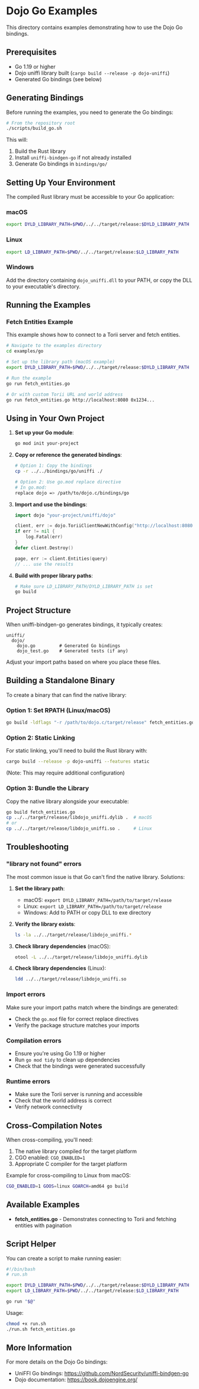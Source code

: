 # Dojo Go Examples

This directory contains examples demonstrating how to use the Dojo Go bindings.

## Prerequisites

- Go 1.19 or higher
- Dojo uniffi library built (`cargo build --release -p dojo-uniffi`)
- Generated Go bindings (see below)

## Generating Bindings

Before running the examples, you need to generate the Go bindings:

```bash
# From the repository root
./scripts/build_go.sh
```

This will:
1. Build the Rust library
2. Install `uniffi-bindgen-go` if not already installed
3. Generate Go bindings in `bindings/go/`

## Setting Up Your Environment

The compiled Rust library must be accessible to your Go application:

### macOS
```bash
export DYLD_LIBRARY_PATH=$PWD/../../target/release:$DYLD_LIBRARY_PATH
```

### Linux
```bash
export LD_LIBRARY_PATH=$PWD/../../target/release:$LD_LIBRARY_PATH
```

### Windows
Add the directory containing `dojo_uniffi.dll` to your PATH, or copy the DLL to your executable's directory.

## Running the Examples

### Fetch Entities Example

This example shows how to connect to a Torii server and fetch entities.

```bash
# Navigate to the examples directory
cd examples/go

# Set up the library path (macOS example)
export DYLD_LIBRARY_PATH=$PWD/../../target/release:$DYLD_LIBRARY_PATH

# Run the example
go run fetch_entities.go

# Or with custom Torii URL and world address
go run fetch_entities.go http://localhost:8080 0x1234...
```

## Using in Your Own Project

1. **Set up your Go module**:
   ```bash
   go mod init your-project
   ```

2. **Copy or reference the generated bindings**:
   ```bash
   # Option 1: Copy the bindings
   cp -r ../../bindings/go/uniffi ./
   
   # Option 2: Use go.mod replace directive
   # In go.mod:
   replace dojo => /path/to/dojo.c/bindings/go
   ```

3. **Import and use the bindings**:
   ```go
   import dojo "your-project/uniffi/dojo"
   
   client, err := dojo.ToriiClientNewWithConfig("http://localhost:8080", 4*1024*1024)
   if err != nil {
       log.Fatal(err)
   }
   defer client.Destroy()
   
   page, err := client.Entities(query)
   // ... use the results
   ```

4. **Build with proper library paths**:
   ```bash
   # Make sure LD_LIBRARY_PATH/DYLD_LIBRARY_PATH is set
   go build
   ```

## Project Structure

When uniffi-bindgen-go generates bindings, it typically creates:

```
uniffi/
  dojo/
    dojo.go         # Generated Go bindings
    dojo_test.go    # Generated tests (if any)
```

Adjust your import paths based on where you place these files.

## Building a Standalone Binary

To create a binary that can find the native library:

### Option 1: Set RPATH (Linux/macOS)
```bash
go build -ldflags "-r /path/to/dojo.c/target/release" fetch_entities.go
```

### Option 2: Static Linking
For static linking, you'll need to build the Rust library with:
```bash
cargo build --release -p dojo-uniffi --features static
```
(Note: This may require additional configuration)

### Option 3: Bundle the Library
Copy the native library alongside your executable:
```bash
go build fetch_entities.go
cp ../../target/release/libdojo_uniffi.dylib .  # macOS
# or
cp ../../target/release/libdojo_uniffi.so .     # Linux
```

## Troubleshooting

### "library not found" errors

The most common issue is that Go can't find the native library. Solutions:

1. **Set the library path**:
   - macOS: `export DYLD_LIBRARY_PATH=/path/to/target/release`
   - Linux: `export LD_LIBRARY_PATH=/path/to/target/release`
   - Windows: Add to PATH or copy DLL to exe directory

2. **Verify the library exists**:
   ```bash
   ls -la ../../target/release/libdojo_uniffi.*
   ```

3. **Check library dependencies** (macOS):
   ```bash
   otool -L ../../target/release/libdojo_uniffi.dylib
   ```

4. **Check library dependencies** (Linux):
   ```bash
   ldd ../../target/release/libdojo_uniffi.so
   ```

### Import errors

Make sure your import paths match where the bindings are generated:
- Check the `go.mod` file for correct replace directives
- Verify the package structure matches your imports

### Compilation errors

- Ensure you're using Go 1.19 or higher
- Run `go mod tidy` to clean up dependencies
- Check that the bindings were generated successfully

### Runtime errors

- Make sure the Torii server is running and accessible
- Check that the world address is correct
- Verify network connectivity

## Cross-Compilation Notes

When cross-compiling, you'll need:
1. The native library compiled for the target platform
2. CGO enabled: `CGO_ENABLED=1`
3. Appropriate C compiler for the target platform

Example for cross-compiling to Linux from macOS:
```bash
CGO_ENABLED=1 GOOS=linux GOARCH=amd64 go build
```

## Available Examples

- **fetch_entities.go** - Demonstrates connecting to Torii and fetching entities with pagination

## Script Helper

You can create a script to make running easier:

```bash
#!/bin/bash
# run.sh

export DYLD_LIBRARY_PATH=$PWD/../../target/release:$DYLD_LIBRARY_PATH  # macOS
export LD_LIBRARY_PATH=$PWD/../../target/release:$LD_LIBRARY_PATH      # Linux

go run "$@"
```

Usage:
```bash
chmod +x run.sh
./run.sh fetch_entities.go
```

## More Information

For more details on the Dojo Go bindings:
- UniFFI Go bindings: https://github.com/NordSecurity/uniffi-bindgen-go
- Dojo documentation: https://book.dojoengine.org/

